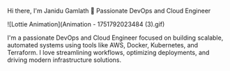Hi there, I'm Janidu Gamlath 👋
Passionate DevOps and Cloud Engineer

![Lottie Animation](Animation - 1751792023484 (3).gif)

I'm a passionate DevOps and Cloud Engineer focused on building scalable, automated systems using tools like AWS, Docker, Kubernetes, and Terraform. I love streamlining workflows, optimizing deployments, and driving modern infrastructure solutions.
